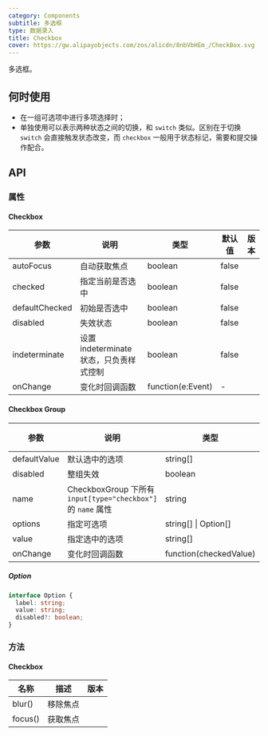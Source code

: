 ```yaml
---
category: Components
subtitle: 多选框
type: 数据录入
title: Checkbox
cover: https://gw.alipayobjects.com/zos/alicdn/8nbVbHEm_/CheckBox.svg
---
```


多选框。

## 何时使用

- 在一组可选项中进行多项选择时；
- 单独使用可以表示两种状态之间的切换，和 `switch` 类似。区别在于切换 `switch` 会直接触发状态改变，而 `checkbox` 一般用于状态标记，需要和提交操作配合。

## API

### 属性

#### Checkbox

| 参数           | 说明                                    | 类型              | 默认值 | 版本 |
| -------------- | --------------------------------------- | ----------------- | ------ | ---- |
| autoFocus      | 自动获取焦点                            | boolean           | false  |      |
| checked        | 指定当前是否选中                        | boolean           | false  |      |
| defaultChecked | 初始是否选中                            | boolean           | false  |      |
| disabled       | 失效状态                                | boolean           | false  |      |
| indeterminate  | 设置 indeterminate 状态，只负责样式控制 | boolean           | false  |      |
| onChange       | 变化时回调函数                          | function(e:Event) | -      |      |

#### Checkbox Group

| 参数         | 说明                                                         | 类型                   | 默认值 | 版本 |
| ------------ | ------------------------------------------------------------ | ---------------------- | ------ | ---- |
| defaultValue | 默认选中的选项                                               | string\[]              | \[]    |      |
| disabled     | 整组失效                                                     | boolean                | false  |      |
| name         | CheckboxGroup 下所有 `input[type="checkbox"]` 的 `name` 属性 | string                 | -      |      |
| options      | 指定可选项                                                   | string\[] \| Option\[] | \[]    |      |
| value        | 指定选中的选项                                               | string\[]              | \[]    |      |
| onChange     | 变化时回调函数                                               | function(checkedValue) | -      |      |

##### Option

```typescript
interface Option {
  label: string;
  value: string;
  disabled?: boolean;
}
```

### 方法

#### Checkbox

| 名称    | 描述     | 版本 |
| ------- | -------- | ---- |
| blur()  | 移除焦点 |      |
| focus() | 获取焦点 |      |
